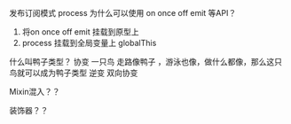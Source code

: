发布订阅模式 process 为什么可以使用 on once off emit 等API？
1. 将on once off emit 挂载到原型上
2. process 挂载到全局变量上 globalThis



什么叫鸭子类型？ 协变
  一只鸟 走路像鸭子 ，游泳也像，做什么都像，那么这只鸟就可以成为鸭子类型
   逆变  双向协变


Mixin混入？？

装饰器？？